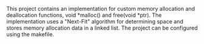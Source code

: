 This project contains an implementation for custom memory allocation and deallocation functions, 
void *malloc() and free(void *ptr). The implementation uses a "Next-Fit" algorithm for determining 
space and stores memory allocation data in a linked list. The project can be configured using the makefile.
